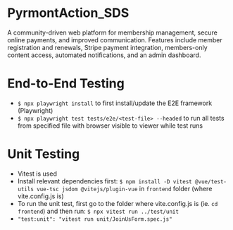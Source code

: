 # PyrmontAction_SDS

A community-driven web platform for membership management, secure online payments, and improved communication. Features include member registration and renewals, Stripe payment integration, members-only content access, automated notifications, and an admin dashboard.

# End-to-End Testing

- `$ npx playwright install` to first install/update the E2E framework (Playwright)
- `$ npx playwright test tests/e2e/<test-file> --headed` to run all tests from specified file with browser visible to viewer while test runs

# Unit Testing

- Vitest is used
- Install relevant dependencies first: `$ npm install -D vitest @vue/test-utils vue-tsc jsdom @vitejs/plugin-vue` in `frontend` folder (where vite.config.js is)
- To run the unit test, first go to the folder where vite.config.js is (ie. `cd frontend`) and then run: `$ npx vitest run ../test/unit`
- `"test:unit": "vitest run unit/JoinUsForm.spec.js"`
